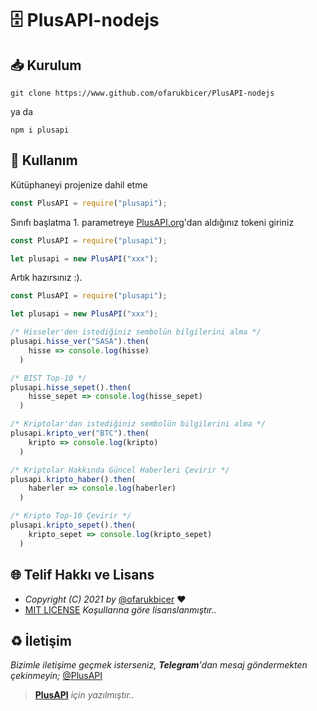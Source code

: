 # 🗄️ PlusAPI-nodejs

## 📥 Kurulum

`git clone https://www.github.com/ofarukbicer/PlusAPI-nodejs`

ya da

`npm i plusapi`

## 📒 Kullanım

Kütüphaneyi projenize dahil etme

```js
const PlusAPI = require("plusapi");
```

Sınıfı başlatma 1. parametreye [PlusAPI.org](https://www.plusapi.org)'dan aldığınız tokeni giriniz

```js
const PlusAPI = require("plusapi");

let plusapi = new PlusAPI("xxx");
```

Artık hazırsınız :).

```js
const PlusAPI = require("plusapi");

let plusapi = new PlusAPI("xxx");

/* Hisseler'den istediğiniz sembolün bilgilerini alma */
plusapi.hisse_ver("SASA").then(
    hisse => console.log(hisse)
  )

/* BIST Top-10 */
plusapi.hisse_sepet().then(
    hisse_sepet => console.log(hisse_sepet)
  )

/* Kriptolar'dan istediğiniz sembolün bilgilerini alma */
plusapi.kripto_ver("BTC").then(
    kripto => console.log(kripto)
  )

/* Kriptolar Hakkında Güncel Haberleri Çevirir */
plusapi.kripto_haber().then(
    haberler => console.log(haberler)
  )

/* Kripto Top-10 Çevirir */
plusapi.kripto_sepet().then(
    kripto_sepet => console.log(kripto_sepet)
  )
```
## 🌐 Telif Hakkı ve Lisans

* *Copyright (C) 2021 by* [@ofarukbicer](https://github.com/ofarukbicer) ❤️️
* [MIT LICENSE](https://github.com/ofarukbicer/plusapi/blob/master/LICENSE) *Koşullarına göre lisanslanmıştır..*

## ♻️ İletişim

*Bizimle iletişime geçmek isterseniz, **Telegram**'dan mesaj göndermekten çekinmeyin;* [@PlusAPI](https://t.me/PlusAPI)


> **[PlusAPI](https://plusapi.org)** *için yazılmıştır..*
